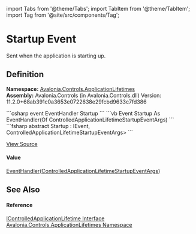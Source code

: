 import Tabs from '@theme/Tabs'; 
import TabItem from '@theme/TabItem'; 
import Tag from '@site/src/components/Tag'; 

# Startup Event


Sent when the application is starting up.



## Definition
**Namespace:** <a href="N_Avalonia_Controls_ApplicationLifetimes">Avalonia.Controls.ApplicationLifetimes</a>  
**Assembly:** Avalonia.Controls (in Avalonia.Controls.dll) Version: 11.2.0+68ab391c0a3653e0722638e29fcbd9633c7fd386

<Tabs groupId="api-code-preview">
<TabItem value="csharp" label="C#">
```csharp
event EventHandler<ControlledApplicationLifetimeStartupEventArgs> Startup
```
</TabItem>
<TabItem value="vb" label="VB">
```vb
Event Startup As EventHandler(Of ControlledApplicationLifetimeStartupEventArgs)
```
</TabItem>
<TabItem value="fsharp" label="F#">
```fsharp
abstract Startup : IEvent<EventHandler<ControlledApplicationLifetimeStartupEventArgs>,
    ControlledApplicationLifetimeStartupEventArgs>
```
</TabItem>
</Tabs>



<a href="https://github.com/AvaloniaUI/Avalonia/tree/master/srcAvalonia.Controls/ApplicationLifetimes/IControlledApplicationLifetime.cs" title="View the source code">View Source</a>



#### Value
<a href="https://learn.microsoft.com/dotnet/api/system.eventhandler-1" target="_blank" rel="noopener noreferrer">EventHandler</a>(<a href="T_Avalonia_Controls_ApplicationLifetimes_ControlledApplicationLifetimeStartupEventArgs">ControlledApplicationLifetimeStartupEventArgs</a>)

## See Also


#### Reference
<a href="T_Avalonia_Controls_ApplicationLifetimes_IControlledApplicationLifetime">IControlledApplicationLifetime Interface</a>  
<a href="N_Avalonia_Controls_ApplicationLifetimes">Avalonia.Controls.ApplicationLifetimes Namespace</a>  
